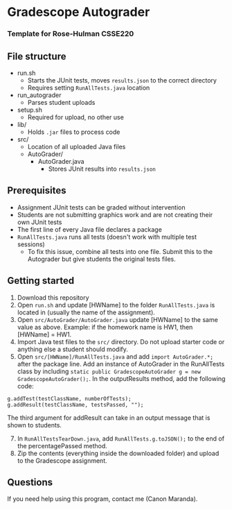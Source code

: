 # Gradescope Autograder
### Template for Rose-Hulman CSSE220

## File structure
- run.sh
  - Starts the JUnit tests, moves `results.json` to the correct directory
  - Requires setting `RunAllTests.java` location
- run_autograder
  - Parses student uploads
- setup.sh
  - Required for upload, no other use
- lib/
  - Holds `.jar` files to process code
- src/
  - Location of all uploaded Java files
  - AutoGrader/
    - AutoGrader.java
      - Stores JUnit results into `results.json`

## Prerequisites
- Assignment JUnit tests can be graded without intervention
- Students are not submitting graphics work and are not creating their own JUnit tests
- The first line of every Java file declares a package
- `RunAllTests.java` runs all tests (doesn't work with multiple test sessions)
  - To fix this issue, combine all tests into one file. Submit this to the Autograder but give students the original tests files.

## Getting started
1. Download this repository
2. Open `run.sh` and update [HWName] to the folder `RunAllTests.java` is located in (usually the name of the assignment).
3. Open `src/AutoGrader/AutoGrader.java` update [HWName] to the same value as above. Example: if the homework name is HW1, then [HWName] = HW1.
4. Import Java test files to the `src/` directory. Do not upload starter code or anything else a student should modify.
5. Open `src/[HWName]/RunAllTests.java` and add `import AutoGrader.*;` after the package line. Add an instance of AutoGrader in the RunAllTests class by including `static public GradescopeAutoGrader g = new GradescopeAutoGrader();`. In the outputResults method, add the following code:
```
g.addTest(testClassName, numberOfTests);
g.addResult(testClassName, testsPassed, "");
```
The third argument for addResult can take in an output message that is shown to students.

7. In `RunAllTestsTearDown.java`, add `RunAllTests.g.toJSON();` to the end of the percentagePassed method.
8. Zip the contents (everything inside the downloaded folder) and upload to the Gradescope assignment.

## Questions
If you need help using this program, contact me (Canon Maranda).
